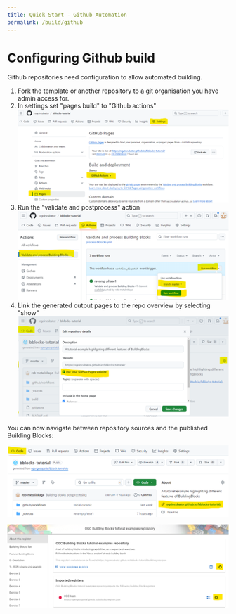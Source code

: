 ```yaml
---
title: Quick Start - Github Automation
permalink: /build/github
---
```


# Configuring Github build

Github repositories need configuration to allow automated building. 
1. Fork the template or another repository to a git organisation you have admin access for.
1. In settings set "pages build" to "Github actions"
![](pages.png)
2. Run the "validate and postprocess" action 
![](run.png)
3. Link the generated output pages to the repo overview by selecting "show" 
![](link.png)

You can now navigate between repository sources and the published Building Blocks:

![From Repo to docs](to_register.png)

![From Docs to Repo](to_repo.png)
